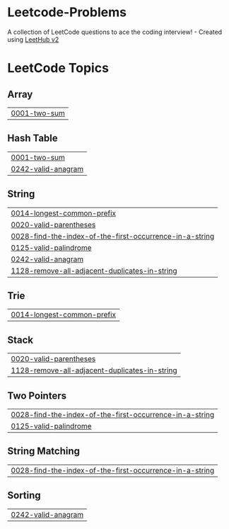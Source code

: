 # Leetcode-Problems
A collection of LeetCode questions to ace the coding interview! - Created using [LeetHub v2](https://github.com/arunbhardwaj/LeetHub-2.0)

<!---LeetCode Topics Start-->
# LeetCode Topics
## Array
|  |
| ------- |
| [0001-two-sum](https://github.com/Hariharan-Selvamuthukumar/Leetcode-Problems/tree/master/0001-two-sum) |
## Hash Table
|  |
| ------- |
| [0001-two-sum](https://github.com/Hariharan-Selvamuthukumar/Leetcode-Problems/tree/master/0001-two-sum) |
| [0242-valid-anagram](https://github.com/Hariharan-Selvamuthukumar/Leetcode-Problems/tree/master/0242-valid-anagram) |
## String
|  |
| ------- |
| [0014-longest-common-prefix](https://github.com/Hariharan-Selvamuthukumar/Leetcode-Problems/tree/master/0014-longest-common-prefix) |
| [0020-valid-parentheses](https://github.com/Hariharan-Selvamuthukumar/Leetcode-Problems/tree/master/0020-valid-parentheses) |
| [0028-find-the-index-of-the-first-occurrence-in-a-string](https://github.com/Hariharan-Selvamuthukumar/Leetcode-Problems/tree/master/0028-find-the-index-of-the-first-occurrence-in-a-string) |
| [0125-valid-palindrome](https://github.com/Hariharan-Selvamuthukumar/Leetcode-Problems/tree/master/0125-valid-palindrome) |
| [0242-valid-anagram](https://github.com/Hariharan-Selvamuthukumar/Leetcode-Problems/tree/master/0242-valid-anagram) |
| [1128-remove-all-adjacent-duplicates-in-string](https://github.com/Hariharan-Selvamuthukumar/Leetcode-Problems/tree/master/1128-remove-all-adjacent-duplicates-in-string) |
## Trie
|  |
| ------- |
| [0014-longest-common-prefix](https://github.com/Hariharan-Selvamuthukumar/Leetcode-Problems/tree/master/0014-longest-common-prefix) |
## Stack
|  |
| ------- |
| [0020-valid-parentheses](https://github.com/Hariharan-Selvamuthukumar/Leetcode-Problems/tree/master/0020-valid-parentheses) |
| [1128-remove-all-adjacent-duplicates-in-string](https://github.com/Hariharan-Selvamuthukumar/Leetcode-Problems/tree/master/1128-remove-all-adjacent-duplicates-in-string) |
## Two Pointers
|  |
| ------- |
| [0028-find-the-index-of-the-first-occurrence-in-a-string](https://github.com/Hariharan-Selvamuthukumar/Leetcode-Problems/tree/master/0028-find-the-index-of-the-first-occurrence-in-a-string) |
| [0125-valid-palindrome](https://github.com/Hariharan-Selvamuthukumar/Leetcode-Problems/tree/master/0125-valid-palindrome) |
## String Matching
|  |
| ------- |
| [0028-find-the-index-of-the-first-occurrence-in-a-string](https://github.com/Hariharan-Selvamuthukumar/Leetcode-Problems/tree/master/0028-find-the-index-of-the-first-occurrence-in-a-string) |
## Sorting
|  |
| ------- |
| [0242-valid-anagram](https://github.com/Hariharan-Selvamuthukumar/Leetcode-Problems/tree/master/0242-valid-anagram) |
<!---LeetCode Topics End-->